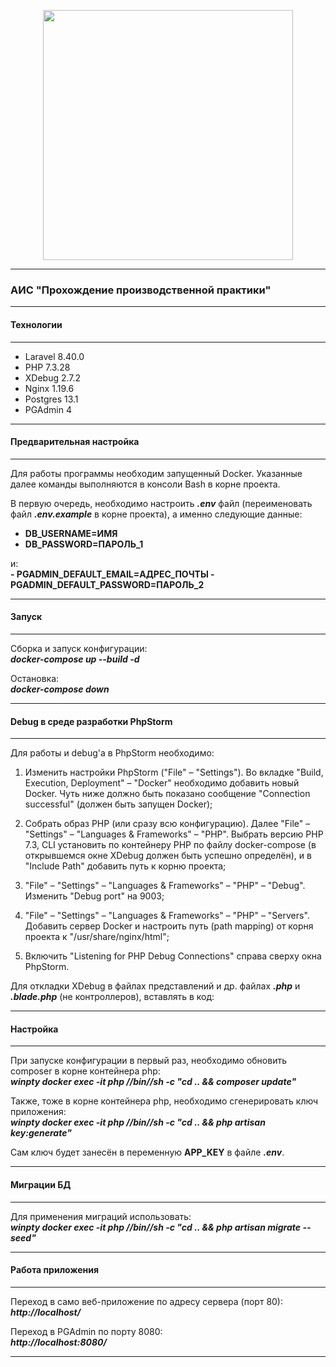 <p align="center"><a href="https://laravel.com" target="_blank"><img src="https://raw.githubusercontent.com/laravel/art/master/logo-lockup/5%20SVG/2%20CMYK/1%20Full%20Color/laravel-logolockup-cmyk-red.svg" width="400"></a></p>

<hr/>

<p align="center"><h3>АИС "Прохождение производственной практики"</h3></p>

<hr/>

<p align="center"><h4>Технологии</h4></p>

<hr/>

- Laravel 8.40.0
- PHP 7.3.28
- XDebug 2.7.2
- Nginx 1.19.6
- Postgres 13.1
- PGAdmin 4

<hr/>

<p align="center"><h4>Предварительная настройка</h4></p>

<hr/>

Для работы программы необходим запущенный Docker. Указанные далее команды выполняются в консоли Bash в корне проекта.


В первую очередь, необходимо настроить <b><i>.env</i></b> файл (переименовать файл <b><i>.env.example</i></b> в корне проекта), а именно следующие данные:<br/>
<b>
- DB_USERNAME=ИМЯ
- DB_PASSWORD=ПАРОЛЬ_1
</b>
и:<br/>
<b>
- PGADMIN_DEFAULT_EMAIL=АДРЕС_ПОЧТЫ
- PGADMIN_DEFAULT_PASSWORD=ПАРОЛЬ_2
</b>

<hr/>

<p align="center"><h4>Запуск</h4></p>

<hr/>

Сборка и запуск конфигурации:<br/>
<b><i>docker-compose up --build -d</i></b>

Остановка:<br/>
<b><i>docker-compose down</i></b>

<hr/>

<p align="center"><h4>Debug в среде разработки PhpStorm</h4></p>

<hr/>

Для работы и debug'а в PhpStorm необходимо:

1. Изменить настройки PhpStorm ("File" – "Settings"). Во вкладке "Build, Execution, Deployment" – "Docker" необходимо добавить новый Docker. Чуть ниже должно быть показано сообщение "Connection successful" (должен быть запущен Docker);

2. Собрать образ PHP (или сразу всю конфигурацию). Далее "File" – "Settings" – "Languages & Frameworks" – "PHP". Выбрать версию PHP 7.3, CLI установить по контейнеру PHP по файлу docker-compose (в открывшемся окне XDebug должен быть успешно определён), и в "Include Path" добавить путь к корню проекта;

3. "File" – "Settings" – "Languages & Frameworks" – "PHP" – "Debug". Изменить "Debug port" на 9003;

4. "File" – "Settings" – "Languages & Frameworks" – "PHP" – "Servers". Добавить сервер Docker и настроить путь (path mapping) от корня проекта к "/usr/share/nginx/html";

5. Включить "Listening for PHP Debug Connections" справа сверху окна PhpStorm.

Для откладки XDebug в файлах представлений и др. файлах <b><i>.php</i></b> и <b><i>.blade.php</i></b> (не контроллеров), вставлять в код:
<b><i><?php xdebug_break(); ?></i></b>

<hr/>

<p align="center"><h4>Настройка</h4></p>

<hr/>

При запуске конфигурации в первый раз, необходимо обновить composer в корне контейнера php:<br/>
<b><i>winpty docker exec -it php //bin//sh -c "cd .. && composer update"</i></b><br/>

Также, тоже в корне контейнера php, необходимо сгенерировать ключ приложения:<br/>
<b><i>winpty docker exec -it php //bin//sh -c "cd .. && php artisan key:generate"</i></b><br/>

Сам ключ будет занесён в переменную <b>APP_KEY</b> в файле <b><i>.env</i></b>.

<hr/>

<p align="center"><h4>Миграции БД</h4></p>

<hr/>

Для применения миграций использовать:<br/>
<b><i>winpty docker exec -it php //bin//sh -c "cd .. && php artisan migrate --seed"</i></b><br/>

<hr/>

<p align="center"><h4>Работа приложения</h4></p>

<hr/>

Переход в само веб-приложение по адресу сервера (порт 80):<br/>
<b><i>http://localhost/ </i></b>

Переход в PGAdmin по порту 8080:<br/>
<b><i>http://localhost:8080/ </i></b>

<hr/>
